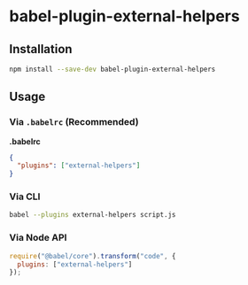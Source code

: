 # babel-plugin-external-helpers

## Installation

```sh
npm install --save-dev babel-plugin-external-helpers
```

## Usage

### Via `.babelrc` (Recommended)

**.babelrc**

```json
{
  "plugins": ["external-helpers"]
}
```

### Via CLI

```sh
babel --plugins external-helpers script.js
```

### Via Node API

```javascript
require("@babel/core").transform("code", {
  plugins: ["external-helpers"]
});
```
